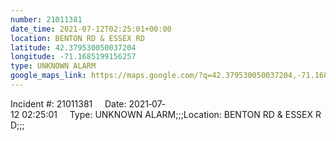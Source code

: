 ```yaml
---
number: 21011381
date_time: 2021-07-12T02:25:01+00:00
location: BENTON RD & ESSEX RD
latitude: 42.379530050037204
longitude: -71.1685199156257
type: UNKNOWN ALARM
google_maps_link: https://maps.google.com/?q=42.379530050037204,-71.1685199156257
---
```


Incident #: 21011381     Date: 2021‐07‐12 02:25:01     Type: UNKNOWN ALARM;;;Location: BENTON RD & ESSEX RD;;;
